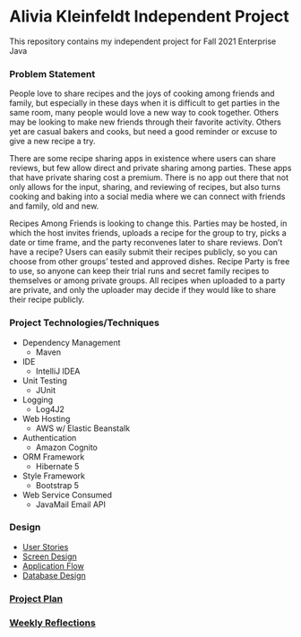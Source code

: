 # Alivia Kleinfeldt Independent Project

This repository contains my independent project for Fall 2021 Enterprise Java

### Problem Statement 

People love to share recipes and the joys of cooking among friends and family, but especially in these days when it is 
difficult to get parties in the same room, many people would love a new way to cook together. Others may be looking to 
make new friends through their favorite activity. Others yet are casual bakers and cooks, but need a good reminder or 
excuse to give a new recipe a try.

There are some recipe sharing apps in existence where users can share reviews, but few allow direct and 
private sharing among parties. These apps that have private sharing cost a premium. There is no app out there that not 
only allows for the input, sharing, and reviewing of recipes, but also turns cooking and baking into a social 
media where we can connect with friends and family, old and new.

Recipes Among Friends is looking to change this. Parties may be hosted, in which the host invites friends, uploads a 
recipe for the group to try, picks a date or time frame, and the party reconvenes later to share reviews. Don’t 
have a recipe? Users can easily submit their recipes publicly, so you can choose from other groups’ tested and approved 
dishes. Recipe Party is free to use, so anyone can keep their trial runs and secret family recipes to themselves or 
among private groups. All recipes when uploaded to a party are private, and only the uploader may decide if they would 
like to share their recipe publicly.

### Project Technologies/Techniques
+ Dependency Management
    + Maven
+ IDE
    + IntelliJ IDEA
+ Unit Testing
    + JUnit
+ Logging
    + Log4J2
+ Web Hosting
    + AWS w/ Elastic Beanstalk
+ Authentication
    + Amazon Cognito
+ ORM Framework
    + Hibernate 5
+ Style Framework
    + Bootstrap 5
+ Web Service Consumed
    + JavaMail Email API

### Design
+ [User Stories](userStories.md)
+ [Screen Design](screenDesign.md)
+ [Application Flow](applicationFlow.md)
+ [Database Design](databaseDesign.md)

### [Project Plan](projectPlan.md)

### [Weekly Reflections](reflections.md)